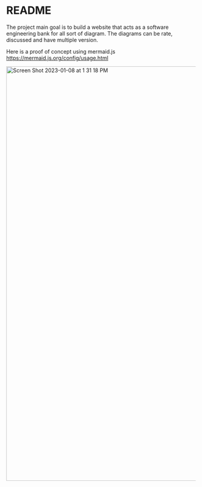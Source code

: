 # README

The project main goal is to build a website that acts as a software engineering bank for all sort of diagram. The diagrams can be rate, discussed and have multiple version.

Here is a proof of concept using mermaid.js https://mermaid.js.org/config/usage.html

<img width="1103" alt="Screen Shot 2023-01-08 at 1 31 18 PM" src="https://user-images.githubusercontent.com/205614/211212786-60143348-1e13-4b43-8216-6d10655c32db.png">
